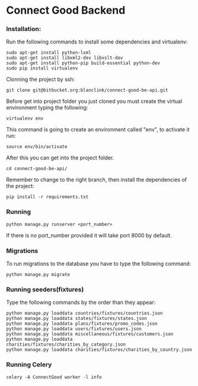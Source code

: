 # Connect Good Backend

### Installation: ###

Run the following commands to install some dependencies and virtualenv:

    sudo apt-get install python-lxml
    sudo apt-get install libxml2-dev libxslt-dev
    sudo apt-get install python-pip build-essential python-dev
    sudo pip install virtualenv

Clonning the project by ssh:

    git clone git@bitbucket.org:blanclink/connect-good-be-api.git

Before get into project folder you just cloned you must create the virtual environment typing the following:

    virtualenv env

This command is going to create an environment called "env", to activate it run:

    source env/bin/activate

After this you can get into the project folder.

    cd connect-good-be-api/

Remember to change to the right branch, then install the dependencies of the project:

    pip install -r requirements.txt

### Running ###

    python manage.py runserver <port_number>

If there is no port_number provided it will take port 8000 by default.

### Migrations ###

To run migrations to the database you have to type the following command:

    python manage.py migrate

### Running seeders(fixtures) ###

Type the following commands by the order than they appear:

    python manage.py loaddata countries/fixtures/countries.json
    python manage.py loaddata states/fixtures/states.json
    python manage.py loaddata plans/fixtures/promo_codes.json
    python manage.py loaddata users/fixtures/users.json
    python manage.py loaddata miscellaneous/fixtures/customers.json
    python manage.py loaddata charities/fixtures/charities_by_category.json
    python manage.py loaddata charities/fixtures/charities_by_country.json

### Running Celery ###

    celery -A ConnectGood worker -l info